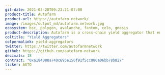 ```yaml
---
git-date: 2021-03-28T09:23:21-07:00
product-title: Autofarm
product-url: https://autofarm.network/
image: /images/output_md/autofarm.network.jpg
ecosystem: bsc, polygon, avalanche, fantom, celo, gnosis
product-description: Autofarm is a cross-chain yield aggregator that enables users to get the return on their assets from yield farming pools by simply staking in Autofarm vaults.
coltitle: "Yield Aggregators"
colpermalink: yield-aggregators
twitter: https://twitter.com/autofarmnetwork
github: https://github.com/autofarm-network
decimals: 18
contract: "0xa184088a740c695e156f91f5cc086a06bb78b827"
ticker: AUTO
---
```

